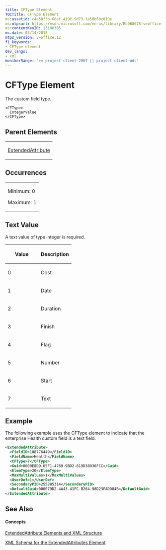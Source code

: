 ```yaml
---
title: CFType Element
TOCTitle: CFType Element
ms:assetid: c4a58f3b-68ef-419f-9d73-1a50b5bc019e
ms:mtpsurl: https://msdn.microsoft.com/en-us/library/Bb968675(v=office.12)
ms:contentKeyID: 13188365
ms.date: 03/14/2018
mtps_version: v=office.12
f1_keywords:
- CFType element
dev_langs:
- xml
monikerRange: '>= project-client-2007 || project-client-odc'
---
```


# CFType Element




The custom field type.

    <CFType>
      IntegerValue
    </CFType>

## Parent Elements

<table>
<colgroup>
<col style="width: 100%" />
</colgroup>
<tbody>
<tr class="odd">
<td><p><a href="extendedattribute-element.md">ExtendedAttribute</a></p></td>
</tr>
</tbody>
</table>

## Occurrences

<table>
<colgroup>
<col style="width: 100%" />
</colgroup>
<tbody>
<tr class="odd">
<td><p>Minimum: 0</p>
<p>Maximum: 1</p></td>
</tr>
</tbody>
</table>

## Text Value

A text value of type integer is required.

<table>
<colgroup>
<col style="width: 50%" />
<col style="width: 50%" />
</colgroup>
<thead>
<tr class="header">
<th><p>Value</p></th>
<th><p>Description</p></th>
</tr>
</thead>
<tbody>
<tr class="odd">
<td><p>0</p></td>
<td><p>Cost</p></td>
</tr>
<tr class="even">
<td><p>1</p></td>
<td><p>Date</p></td>
</tr>
<tr class="odd">
<td><p>2</p></td>
<td><p>Duration</p></td>
</tr>
<tr class="even">
<td><p>3</p></td>
<td><p>Finish</p></td>
</tr>
<tr class="odd">
<td><p>4</p></td>
<td><p>Flag</p></td>
</tr>
<tr class="even">
<td><p>5</p></td>
<td><p>Number</p></td>
</tr>
<tr class="odd">
<td><p>6</p></td>
<td><p>Start</p></td>
</tr>
<tr class="even">
<td><p>7</p></td>
<td><p>Text</p></td>
</tr>
</tbody>
</table>

## Example

The following example uses the CFType element to indicate that the enterprise Health custom field is a text field.

``` xml
<ExtendedAttribute>
  <FieldID>188776449</FieldID>
  <FieldName>Health</FieldName>
  <CFType>7</CFType>
  <Guid>0000E8D9-65F1-4769-9BD2-819D38036FCC</Guid>
  <ElemType>20</ElemType>
  <MaxMultiValues>1</MaxMultiValues>
  <UserDef>1</UserDef>
  <SecondaryPID>255885314</SecondaryPID>
  <DefaultGuid>000079D2-4A43-41FC-B264-98D23FADD84B</DefaultGuid>
</ExtendedAttribute>
```

## See Also

#### Concepts

[ExtendedAttribute Elements and XML Structure](extendedattribute-elements-and-xml-structure.md)

[XML Schema for the ExtendedAttributes Element](xml-schema-for-the-extendedattributes-element.md)

